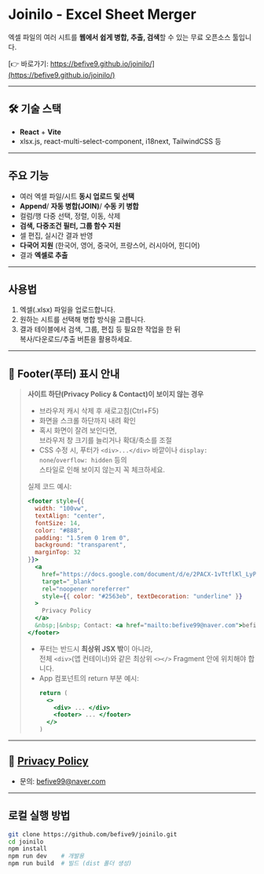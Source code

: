 # Joinilo - Excel Sheet Merger

엑셀 파일의 여러 시트를 **웹에서 쉽게 병합, 추출, 검색**할 수 있는 무료 오픈소스 툴입니다.

[👉 바로가기: https://befive9.github.io/joinilo/](https://befive9.github.io/joinilo/)

---

## 🛠️ 기술 스택

- **React** + **Vite**
- xlsx.js, react-multi-select-component, i18next, TailwindCSS 등

---

## 주요 기능

- 여러 엑셀 파일/시트 **동시 업로드 및 선택**
- **Append**/ **자동 병합(JOIN)**/ **수동 키 병합**  
- 컬럼/행 다중 선택, 정렬, 이동, 삭제
- **검색, 다중조건 필터, 그룹 함수 지원**
- 셀 편집, 실시간 결과 반영
- **다국어 지원** (한국어, 영어, 중국어, 프랑스어, 러시아어, 힌디어)
- 결과 **엑셀로 추출**

---

## 사용법

1. 엑셀(.xlsx) 파일을 업로드합니다.
2. 원하는 시트를 선택해 병합 방식을 고릅니다.
3. 결과 테이블에서 검색, 그룹, 편집 등 필요한 작업을 한 뒤  
   복사/다운로드/추출 버튼을 활용하세요.

---

## 🚩 Footer(푸터) 표시 안내

> **사이트 하단(Privacy Policy & Contact)이 보이지 않는 경우**
>
> - 브라우저 캐시 삭제 후 새로고침(Ctrl+F5)  
> - 화면을 스크롤 하단까지 내려 확인  
> - 혹시 화면이 잘려 보인다면,  
>   브라우저 창 크기를 늘리거나 확대/축소를 조절  
> - CSS 수정 시, 푸터가 `<div>...</div>` 바깥이나 `display: none`/`overflow: hidden` 등의  
>   스타일로 인해 보이지 않는지 꼭 체크하세요.
>
> 실제 코드 예시:
> ```jsx
> <footer style={{
>   width: "100vw",
>   textAlign: "center",
>   fontSize: 14,
>   color: "#888",
>   padding: "1.5rem 0 1rem 0",
>   background: "transparent",
>   marginTop: 32
> }}>
>   <a
>     href="https://docs.google.com/document/d/e/2PACX-1vTtflKl_LyP__VFyNFbmUlHtQ1mZH1VKAszepwd1hhSymA1_dqZ2HekmjhhIu7gNVgwFNQmiOzRbUKn/pub"
>     target="_blank"
>     rel="noopener noreferrer"
>     style={{ color: "#2563eb", textDecoration: "underline" }}
>   >
>     Privacy Policy
>   </a>
>   &nbsp;|&nbsp; Contact: <a href="mailto:befive99@naver.com">befive99@naver.com</a>
> </footer>
> ```
>
> - 푸터는 반드시 **최상위 JSX 밖**이 아니라,  
>   전체 `<div>`(앱 컨테이너)와 같은 최상위 `<></>` Fragment 안에 위치해야 합니다.
> - App 컴포넌트의 return 부분 예시:
>   ```jsx
>   return (
>     <>
>       <div> ... </div>
>       <footer> ... </footer>
>     </>
>   )
>   ```

---

## 📜 [Privacy Policy](https://docs.google.com/document/d/e/2PACX-1vTtflKl_LyP__VFyNFbmUlHtQ1mZH1VKAszepwd1hhSymA1_dqZ2HekmjhhIu7gNVgwFNQmiOzRbUKn/pub)
- 문의: befive99@naver.com

---

## 로컬 실행 방법

```sh
git clone https://github.com/befive9/joinilo.git
cd joinilo
npm install
npm run dev    # 개발용
npm run build  # 빌드 (dist 폴더 생성)
